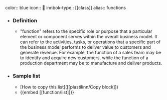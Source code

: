 color:: blue
icon:: 👔
innbok-type:: [[class]]
alias:: functions

- ### Definition 
  - "function" refers to the specific role or purpose that a particular element or component serves within the overall business model. It can refer to the activities, tasks, or operations that a specific part of the business model performs to deliver value to customers and generate revenue. For example, the function of a sales team may be to identify and acquire new customers, while the function of a production department may be to manufacture and deliver products.
- ### Sample list
  - [How to copy this list]([[plastilinn/Copy block]])
  - {{embed [[function/list]]}}



